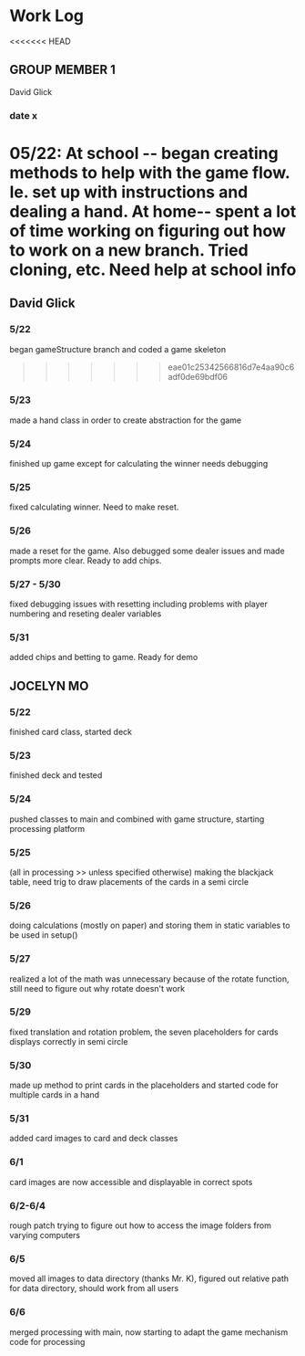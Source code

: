 # Work Log

<<<<<<< HEAD
## GROUP MEMBER 1
David Glick

### date x
05/22:
At school -- began creating methods to help with the game flow. Ie. set up with instructions and dealing a hand.
At home-- spent a lot of time working on figuring out how to work on a new branch. Tried cloning, etc. Need help at school
info
=======
## David Glick

### 5/22

began gameStructure branch and coded a game skeleton
>>>>>>> eae01c25342566816d7e4aa90c6adf0de69bdf06

### 5/23

made a hand class in order to create abstraction for the game

### 5/24

finished up game except for calculating the winner needs debugging

### 5/25

fixed calculating winner. Need to make reset.

### 5/26

made a reset for the game. Also debugged some dealer issues and made prompts more clear. Ready to add chips.

### 5/27 - 5/30

fixed debugging issues with resetting including problems with player numbering and reseting dealer variables

### 5/31

added chips and betting to game. Ready for demo


## JOCELYN MO

### 5/22

finished card class, started deck

### 5/23

finished deck and tested

### 5/24

pushed classes to main and combined with game structure, starting processing platform

### 5/25

(all in processing >> unless specified otherwise) making the blackjack table, need trig to draw placements of the cards in a semi circle

### 5/26

doing calculations (mostly on paper) and storing them in static variables to be used in setup()

### 5/27

realized a lot of the math was unnecessary because of the rotate function, still need to figure out why rotate doesn't work

### 5/29

fixed translation and rotation problem, the seven placeholders for cards displays correctly in semi circle

### 5/30

made up method to print cards in the placeholders and started code for multiple cards in a hand

### 5/31

added card images to card and deck classes

### 6/1

card images are now accessible and displayable in correct spots

### 6/2-6/4

rough patch trying to figure out how to access the image folders from varying computers

### 6/5

moved all images to data directory (thanks Mr. K), figured out relative path for data directory, should work from all users

### 6/6

merged processing with main, now starting to adapt the game mechanism code for processing
